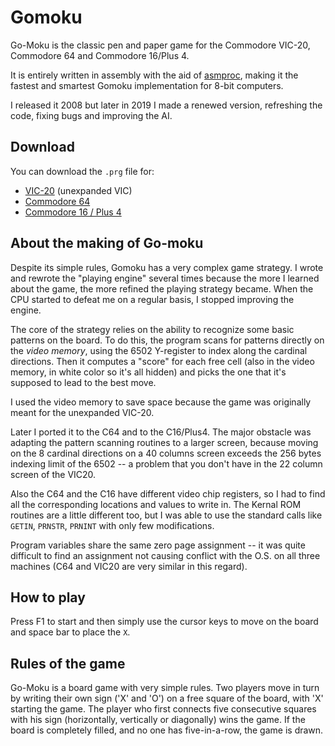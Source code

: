 # Gomoku

Go-Moku is the classic pen and paper game for the Commodore VIC-20, Commodore 64 and Commodore 16/Plus 4.

It is entirely written in assembly with the aid of [asmproc](https://github.com/nippur72/asmproc),
making it the fastest and smartest Gomoku implementation for 8-bit computers.

I released it 2008 but later in 2019 I made a renewed version, refreshing the code, fixing bugs 
and improving the AI.

## Download

You can download the `.prg` file for:

- [VIC-20](gomoku_vic20.prg) (unexpanded VIC)
- [Commodore 64](gomoku_c64.prg)
- [Commodore 16 / Plus 4](gomoku_c16.prg)

## About the making of Go-moku

Despite its simple rules, Gomoku has a very complex game strategy. I wrote and rewrote the "playing engine" several times because the more I learned about the game, the more refined the playing strategy became. When the CPU started to defeat me on a regular basis, I stopped improving the engine.

The core of the strategy relies on the ability to recognize some basic patterns on the board. To do this, the program scans for patterns directly on the *video memory*, using the 6502 Y-register to index along the cardinal directions. Then it computes a "score" for each free cell (also in the video memory, in white color so it's all hidden) and picks the one that it's supposed to lead to the best move.

I used the video memory to save space because the game was originally meant for the unexpanded VIC-20. 

Later I ported it to the C64 and to the C16/Plus4. The major obstacle was adapting the pattern scanning routines to a larger screen, because moving on the 8 cardinal directions on a 40 columns screen exceeds the 256 bytes indexing limit of the 6502 -- a problem that you don't have in the 22 column screen of the VIC20.

Also the C64 and the C16 have different video chip registers, so I had to find all the corresponding locations and values to write in. The Kernal ROM routines are a little different too, but I was able to use the standard calls like `GETIN`, `PRNSTR`, `PRNINT` with only few modifications.

Program variables share the same zero page assignment -- it was quite difficult to find an assignment not causing conflict with the O.S. on all three machines (C64 and VIC20 are very similar in this regard).

## How to play

Press F1 to start and then simply use the cursor keys to move on the board and space bar to place the `X`.

## Rules of the game

Go-Moku is a board game with very simple rules. Two players move in turn by writing their own sign ('X' and 'O') on a free square of the board, with 'X' starting the game. The player who first connects five consecutive squares with his sign (horizontally, vertically or diagonally) wins the game. If the board is completely filled, and no one has five-in-a-row, the game is drawn.
